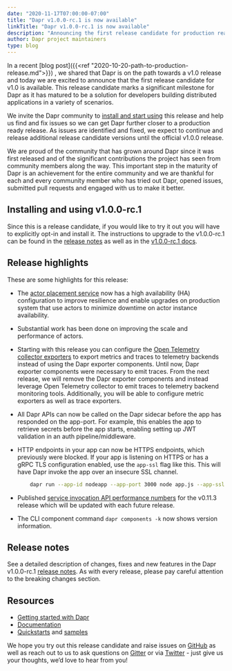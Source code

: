 ```yaml
---
date: "2020-11-17T07:00:00-07:00"
title: "Dapr v1.0.0-rc.1 is now available"
linkTitle: "Dapr v1.0.0-rc.1 is now available"
description: "Announcing the first release candidate for production ready Dapr v1.0"
author: Dapr project maintainers
type: blog
---
```


In a recent [blog post]({{<ref "2020-10-20-path-to-production-release.md">}}) , we shared that Dapr is on the path towards a v1.0 release and today we are excited to announce that the first release candidate for v1.0 is available. This release candidate marks a significant milestone for Dapr as it has matured to be a solution for developers building distributed applications in a variety of scenarios.

We invite the Dapr community to [install and start using](#installing-and-using-v100-rc1) this release and help us find and fix issues so we can get Dapr further closer to a production ready release. As issues are identified and fixed, we expect to continue and release additional release candidate versions until the official v1.0.0 release.

We are proud of the community that has grown around Dapr since it was first released and of the significant contributions the project has seen from community members along the way. This important step in the maturity of Dapr is an achievement for the entire community and we are thankful for each and every community member who has tried out Dapr, opened issues, submitted pull requests and engaged with us to make it better.

## Installing and using v1.0.0-rc.1

Since this is a release candidate, if you would like to try it out you will have to explicitly opt-in and install it. The instructions to upgrade to the v1.0.0-rc.1 can be found in the [release notes](https://github.com/dapr/dapr/blob/release-1.0/docs/release_notes/v1.0.0-rc.1.md) as well as in the [v1.0.0-rc.1 docs](https://v1-rc1.docs.dapr.io/getting-started/).

## Release highlights

These are some highlights for this release:

- The [actor placement service](https://v1-rc1.docs.dapr.io/developing-applications/building-blocks/actors/actors-background/#actor-placement-service) now has a high availability (HA) configuration to improve resilience and enable upgrades on production system that use actors to minimize downtime on actor instance availability.
- Substantial work has been done on improving the scale and performance of actors.
- Starting with this release you can configure the [Open Telemetry collector exporters](https://v1-rc1.docs.dapr.io/operations/monitoring/open-telemetry-collector/) to export metrics and traces to telemetry backends instead of using the Dapr exporter components. Until now, Dapr exporter components were necessary to emit traces. From the next release, we will remove the Dapr exporter components and instead leverage Open Telemetry collector to emit traces to telemetry backend monitoring tools. Additionally, you will be able to configure metric exporters as well as trace exporters. 
- All Dapr APIs can now be called on the Dapr sidecar before the app has responded on the app-port. For example, this enables the app to retrieve secrets before the app starts, enabling setting up JWT validation in an auth pipeline/middleware.
- HTTP endpoints in your app can now be HTTPS endpoints, which previously were blocked. If your app is listening on HTTPS or has a gRPC TLS configuration enabled, use the `app-ssl` flag like this. This will have Dapr invoke the app over an insecure SSL channel.

    ```sh
        dapr run --app-id nodeapp --app-port 3000 node app.js --app-ssl
    ```

- Published [service invocation API performance numbers](https://v1-rc1.docs.dapr.io/operations/performance-and-scalability/perf-service-invocation/) for the v0.11.3 release which will be updated with each future release.
- The CLI component command `dapr components -k` now shows version information.

## Release notes

See a detailed description of changes, fixes and new features in the Dapr v1.0.0-rc.1 [release notes](https://github.com/dapr/dapr/releases/tag/v1.0.0-rc.1). As with every release, please pay careful attention to the breaking changes section.

## Resources

- [Getting started with Dapr](https://v1-rc1.docs.dapr.io/getting-started/)
- [Documentation](https://v1-rc1.docs.dapr.io/)
- [Quickstarts](https://github.com/dapr/quickstarts/tree/v1.0.0-rc.1) and [samples](https://github.com/dapr/samples)

We hope you try out this release candidate and raise issues on [GitHub](https://github.com/dapr) as well as reach out to us to ask questions on [Gitter](https://gitter.im/Dapr/) or via [Twitter](https://twitter.com/daprdev) - just give us your thoughts, we’d love to hear from you!
